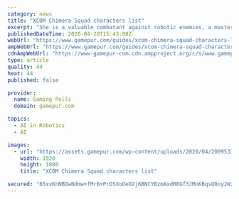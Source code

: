 ```yaml
---
category: news
title: "XCOM Chimera Squad characters list"
excerpt: "She is a valuable combatant against robotic enemies, a master hacker of security systems ... Officially “created” in 2021 per ADVENT records, Zephyr served as a loyal, mind-controlled ADVENT soldier ntil she was mentally liberated by a resistance faction, the Skirmishers. She joined the cause of her saviors and fought alongside XCOM ..."
publishedDateTime: 2020-04-20T15:43:00Z
webUrl: "https://www.gamepur.com/guides/xcom-chimera-squad-characters-list"
ampWebUrl: "https://www.gamepur.com/guides/xcom-chimera-squad-characters-list/amp"
cdnAmpWebUrl: "https://www-gamepur-com.cdn.ampproject.org/c/s/www.gamepur.com/guides/xcom-chimera-squad-characters-list/amp"
type: article
quality: 44
heat: 44
published: false

provider:
  name: Gaming Polls
  domain: gamepur.com

topics:
  - AI in Robotics
  - AI

images:
  - url: "https://assets.gamepur.com/wp-content/uploads/2020/04/20095333/XCOM-Chimera-Squad-characters-list.jpg"
    width: 1920
    height: 1080
    title: "XCOM Chimera Squad characters list"

secured: "65xvKnNBDwNdmw+fMrB+PrDSXoOeO2j6BNCYBzmAxdREGf3JMnKBqsQ0oyJWzMQ9FOQZW38EVltM90lOQn5N9nSK2mAzCqSAvz0gkvTkbnwcU4VXf/VCs5Z9jkPKTzO3GTvUSnv1OhI44NMhrZN6DNR1YeCdhfcIfKoB6lnSqiX1xiBby/mSFBdfHcHjgjLnfe0e1pwMvRhxiKfYKqlP0Cazj2/kBfOIQ1y9ObWT+sXGxvOE9QJaKaRQifrGuO4g+P6b96EuYXJZHfoI4xdyAOoIFjHoUhb+RtepQ1kuz9lz4PHrWct+9HCoO5tH5/i2;oVf/F79vGhmDihHJXOv5KA=="
---
```



